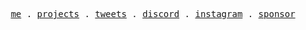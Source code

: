 <p align="center">
  <samp>
    <a href="https://yeeqiang.me/">me</a> .
    <a href="https://yeeqiang.me/projects">projects</a> .
    <a href="https://twitter.com/yapyeeqiang">tweets</a> .
    <a href="https://discord.gg/nzdXz5zhx8">discord</a> .
    <a href="https://www.instagram.com/yapyeeqiang">instagram</a> .
    <a href="https://www.patreon.com/yapyeeqiang">sponsor</a>
  </samp>
</p>
